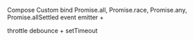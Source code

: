 Compose
Custom bind
Promise.all, Promise.race, Promise.any, Promise.allSettled
event emitter +

throttle
debounce +
setTimeout
